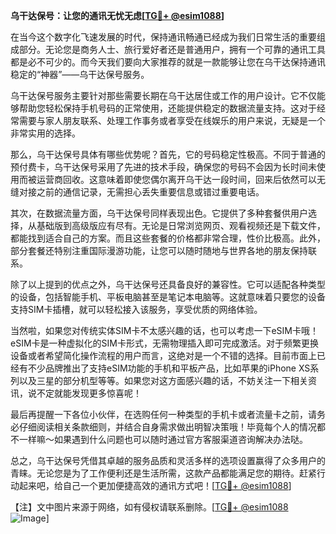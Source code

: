 **乌干达保号：让您的通讯无忧无虑[[TG💪+ @esim1088](https://t.me/s/esim1088)]**

在当今这个数字化飞速发展的时代，保持通讯畅通已经成为我们日常生活的重要组成部分。无论您是商务人士、旅行爱好者还是普通用户，拥有一个可靠的通讯工具都是必不可少的。而今天我们要向大家推荐的就是一款能够让您在乌干达保持通讯稳定的“神器”——乌干达保号服务。

乌干达保号服务主要针对那些需要长期在乌干达居住或工作的用户设计。它不仅能够帮助您轻松保持手机号码的正常使用，还能提供稳定的数据流量支持。这对于经常需要与家人朋友联系、处理工作事务或者享受在线娱乐的用户来说，无疑是一个非常实用的选择。

那么，乌干达保号具体有哪些优势呢？首先，它的号码稳定性极高。不同于普通的预付费卡，乌干达保号采用了先进的技术手段，确保您的号码不会因为长时间未使用而被运营商回收。这意味着即使您偶尔离开乌干达一段时间，回来后依然可以无缝对接之前的通信记录，无需担心丢失重要信息或错过重要电话。

其次，在数据流量方面，乌干达保号同样表现出色。它提供了多种套餐供用户选择，从基础版到高级版应有尽有。无论是日常浏览网页、观看视频还是下载文件，都能找到适合自己的方案。而且这些套餐的价格都非常合理，性价比极高。此外，部分套餐还特别注重国际漫游功能，让您可以随时随地与世界各地的朋友保持联系。

除了以上提到的优点之外，乌干达保号还具备良好的兼容性。它可以适配各种类型的设备，包括智能手机、平板电脑甚至是笔记本电脑等。这就意味着只要您的设备支持SIM卡插槽，就可以轻松接入该服务，享受优质的网络体验。

当然啦，如果您对传统实体SIM卡不太感兴趣的话，也可以考虑一下eSIM卡哦！eSIM卡是一种虚拟化的SIM卡形式，无需物理插入即可完成激活。对于频繁更换设备或者希望简化操作流程的用户而言，这绝对是一个不错的选择。目前市面上已经有不少品牌推出了支持eSIM功能的手机和平板产品，比如苹果的iPhone XS系列以及三星的部分机型等等。如果您对这方面感兴趣的话，不妨关注一下相关资讯，说不定就能发现更多惊喜呢！

最后再提醒一下各位小伙伴，在选购任何一种类型的手机卡或者流量卡之前，请务必仔细阅读相关条款细则，并结合自身需求做出明智决策哦！毕竟每个人的情况都不一样嘛～如果遇到什么问题也可以随时通过官方客服渠道咨询解决办法哒。

总之，乌干达保号凭借其卓越的服务品质和灵活多样的选项设置赢得了众多用户的青睐。无论您是为了工作便利还是生活所需，这款产品都能满足您的期待。赶紧行动起来吧，给自己一个更加便捷高效的通讯方式吧！[[TG💪+ @esim1088](https://t.me/s/esim1088)]

【注】文中图片来源于网络，如有侵权请联系删除。[[TG💪+ @esim1088](https://t.me/s/esim1088) ![Image](https://i.postimg.cc/4NQfJmqS/Snipaste-2025-05-13-00-14-12.png)]
